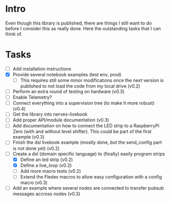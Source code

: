 # Intro
Even though this library is published, there are things I still want to do before I consider this
as really done. Here the outstanding tasks that I can think of.
# Tasks
- [ ] Add installation instructions
- [x] Provide several notebook examples (test env, prod)
  - [ ] This requires still some minor modifications once the next version is published to not load the code from my local drive (v0.2)
- [ ] Perform an extra round of testing on hardware (v0.3) 
- [ ] Enable Telemetry?
- [ ] Connect everything into a supervision tree (to make it more robust) (v0.4)
- [ ] Get the library into nerves-livebook
- [ ] Add proper API/module documentation (v0.3)
- [ ] Add documentation on how to connect the LED strip to a RaspberryPi Zero (with and without level shifter).
      This could be part of the first example (v0.3)
- [ ] Finish the dsl livebook example (mostly done, but the send_config part is not done yet) (v0.2)
- [ ] Create a dsl (domain specific language) to (finally) easily program strips
  - [x] Define an led strip (v0.2)
  - [x] Define a live_loop (v0.2)
  - [ ] Add more macro tests (v0.2)
  - [ ] Extend the Fledex macros to allow easy configuration with a config macro (v0.3)
- [ ] Add an example where several nodes are connected to transfer pubsub messages accross nodes (v0.3)
